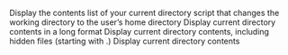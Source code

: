 Display the contents list of your current directory
script that changes the working directory to the user’s home directory
Display current directory contents in a long format
Display current directory contents, including hidden files (starting with .) 
Display current directory contents
